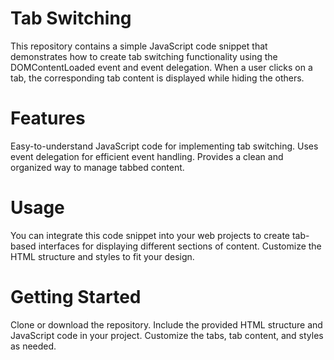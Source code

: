 # Tab Switching
This repository contains a simple JavaScript code snippet that demonstrates how to create tab switching functionality using the DOMContentLoaded event and event delegation. When a user clicks on a tab, the corresponding tab content is displayed while hiding the others.

# Features
Easy-to-understand JavaScript code for implementing tab switching.
Uses event delegation for efficient event handling.
Provides a clean and organized way to manage tabbed content.

# Usage
You can integrate this code snippet into your web projects to create tab-based interfaces for displaying different sections of content. Customize the HTML structure and styles to fit your design.

# Getting Started
Clone or download the repository.
Include the provided HTML structure and JavaScript code in your project.
Customize the tabs, tab content, and styles as needed.
